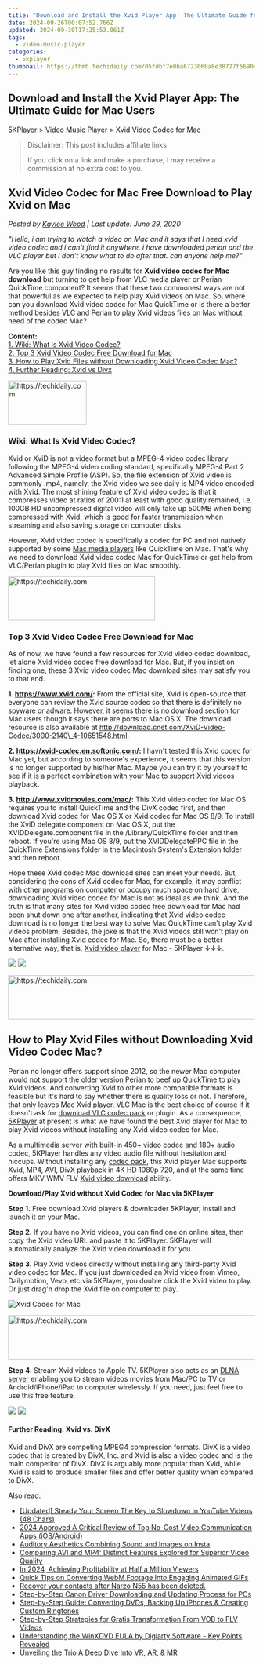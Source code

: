 ```yaml
---
title: "Download and Install the Xvid Player App: The Ultimate Guide for Mac Users"
date: 2024-09-26T00:07:52.766Z
updated: 2024-09-30T17:25:53.061Z
tags:
  - video-music-player
categories:
  - 5kplayer
thumbnail: https://thmb.techidaily.com/05fdbf7e0ba6723060a8e38727f66904571eb715bf9889d14555bc1e8e657248.jpg
---
```


## Download and Install the Xvid Player App: The Ultimate Guide for Mac Users

[5KPlayer](https://tools.techidaily.com/5kplayer/products/) \> [Video Music Player](https://tools.techidaily.com/5kplayer/video-music-player/) \> Xvid Video Codec for Mac

>  Disclaimer: This post includes affiliate links
>
>  If you click on a link and make a purchase, I may receive a commission at no extra cost to you.
>

## Xvid Video Codec for Mac Free Download to Play Xvid on Mac

 _Posted by [Kaylee Wood](https://www.quora.com/profile/Amanda-Hu-21) | Last update: June 29, 2020_

_"Hello, i am trying to watch a video on Mac and it says that I need xvid video codec and i can't find it anywhere. i have downloaded perian and the VLC player but i don't know what to do after that. can anyone help me?"_

  
Are you like this guy finding no results for **Xvid video codec for Mac download** but turning to get help from VLC media player or Perian QuickTime component? It seems that these two commonest ways are not that powerful as we expected to help play Xvid videos on Mac. So, where can you download Xvid video codec for Mac QuickTime or is there a better method besides VLC and Perian to play Xvid videos files on Mac without need of the codec Mac?

**Content:**  
[1\. Wiki: What is Xvid Video Codec?](https://tools.techidaily.com/5kplayer/video-music-player/)  
[2\. Top 3 Xvid Video Codec Free Download for Mac](https://tools.techidaily.com/5kplayer/video-music-player/)  
[3\. How to Play Xvid Files without Downloading Xvid Video Codec Mac?](https://tools.techidaily.com/5kplayer/video-music-player/)  
[4\. Further Reading: Xvid vs Divx](https://tools.techidaily.com/5kplayer/video-music-player/) 

<!-- affiliate ads begin -->
<a href="https://aligracehair.sjv.io/c/5597632/2135366/19272" target="_top" id="2135366">
  <img src="//a.impactradius-go.com/display-ad/19272-2135366" border="0" alt="https://techidaily.com" width="160" height="90"/>
</a>
<img height="0" width="0" src="https://aligracehair.sjv.io/i/5597632/2135366/19272" style="position:absolute;visibility:hidden;" border="0" />
<!-- affiliate ads end -->

### **Wiki: What Is Xvid Video Codec?**

Xvid or XviD is not a video format but a MPEG-4 video codec library following the MPEG-4 video coding standard, specifically MPEG-4 Part 2 Advanced Simple Profile (ASP). So, the file extension of Xvid video is commonly .mp4, namely, the Xvid video we see daily is MP4 video encoded with Xvid. The most shining feature of Xvid video codec is that it compresses video at ratios of 200:1 at least with good quality remained, i.e. 100GB HD uncompressed digital video will only take up 500MB when being compressed with Xvid, which is good for faster transmission when streaming and also saving storage on computer disks.

However, Xvid video codec is specifically a codec for PC and not natively supported by some [Mac media players](https://tools.techidaily.com/5kplayer/video-music-player/) like QuickTime on Mac. That's why we need to download Xvid video codec Mac for QuickTime or get help from VLC/Perian plugin to play Xvid files on Mac smoothly.

<!-- affiliate ads begin -->
<a href="https://aligracehair.sjv.io/c/5597632/1915825/19272" target="_top" id="1915825">
  <img src="//a.impactradius-go.com/display-ad/19272-1915825" border="0" alt="https://techidaily.com" width="300" height="90"/>
</a>
<img height="0" width="0" src="https://aligracehair.sjv.io/i/5597632/1915825/19272" style="position:absolute;visibility:hidden;" border="0" />
<!-- affiliate ads end -->

### Top 3 Xvid Video Codec Free Download for Mac

As of now, we have found a few resources for Xvid video codec download, let alone Xvid video codec free download for Mac. But, if you insist on finding one, these 3 Xvid video codec Mac download sites may satisfy you to that end.

**1\. https://www.xvid.com/:** From the official site, Xvid is open-source that everyone can review the Xvid source codec so that there is definitely no spyware or adware. However, it seems there is no download section for Mac users though it says there are ports to Mac OS X. The download resource is also available at http://download.cnet.com/XviD-Video-Codec/3000-2140\_4-10651548.html. 

**2\. https://xvid-codec.en.softonic.com/:** I havn't tested this Xvid codec for Mac yet, but according to someone's experience, it seems that this version is no longer supported by his/her Mac. Maybe you can try it by yourself to see if it is a perfect combination with your Mac to support Xvid videos playback.

**3\. http://www.xvidmovies.com/mac/:** This Xvid video codec for Mac OS requires you to install QuickTime and the DivX codec first, and then download Xvid codec for Mac OS X or Xvid codec for Mac OS 8/9\. To install the XviD delegate component on Mac OS X, put the XVIDDelegate.component file in the /Library/QuickTime folder and then reboot. If you're using Mac OS 8/9, put the XVIDDelegatePPC file in the QuickTime Extensions folder in the Macintosh System's Extension folder and then reboot.

Hope these Xvid codec Mac download sites can meet your needs. But, considering the cons of Xvid codec for Mac, for example, it may conflict with other programs on computer or occupy much space on hard drive, downloading Xvid video codec for Mac is not as ideal as we think. And the truth is that many sites for Xvid video codec free download for Mac had been shut down one after another, indicating that Xvid video codec download is no longer the best way to solve Mac QuickTime can't play Xvid videos problem. Besides, the joke is that the Xvid videos still won't play on Mac after installing Xvid codec for Mac. So, there must be a better alternative way, that is, [Xvid video player](https://tools.techidaily.com/5kplayer/video-music-player/) for Mac - 5KPlayer ↓↓↓.

[![](https://www.5kplayer.com/video-music-player/../button/freedownbackmac.png)](https://tools.techidaily.com/5kplayer/products/) [![](https://www.5kplayer.com/video-music-player/../button/freedownwhitewin.png)](https://tools.techidaily.com/5kplayer/products/) 

<!-- affiliate ads begin -->
<a href="https://appsumo.8odi.net/c/5597632/2111982/7443" target="_top" id="2111982">
  <img src="//a.impactradius-go.com/display-ad/7443-2111982" border="0" alt="https://techidaily.com" width="728" height="90"/>
</a>
<img height="0" width="0" src="https://appsumo.8odi.net/i/5597632/2111982/7443" style="position:absolute;visibility:hidden;" border="0" />
<!-- affiliate ads end -->

## How to Play Xvid Files without Downloading Xvid Video Codec Mac?

Perian no longer offers support since 2012, so the newer Mac computer would not support the older version Perian to beef up QuickTime to play Xvid videos. And converting Xvid to other more compatible formats is feasible but it's hard to say whether there is quality loss or not. Therefore, that only leaves Mac Xvid player. VLC Mac is the best choice of course if it doesn't ask for [download VLC codec pack](https://tools.techidaily.com/5kplayer/video-music-player/) or plugin. As a consequence, [5KPlayer](https://tools.techidaily.com/5kplayer/video-music-player/) at present is what we have found the best Xvid player for Mac to play Xvid videos without installing any Xvid video codec for Mac.

As a multimedia server with built-in 450+ video codec and 180+ audio codec, 5KPlayer handles any video audio file without hesitation and hiccups. Without installing any [codec pack](https://tools.techidaily.com/5kplayer/video-music-player/), this Xvid player Mac supports Xvid, MP4, AVI, DivX playback in 4K HD 1080p 720, and at the same time offers MKV WMV FLV [Xvid video download](https://tools.techidaily.com/5kplayer/youtube-download/) ability.

**Download/Play Xvid without Xvid Codec for Mac via 5KPlayer**

**Step 1\.** Free download Xvid players & downloader 5KPlayer, install and launch it on your Mac. 

**Step 2.** If you have no Xvid videos, you can find one on online sites, then copy the Xvid video URL and paste it to 5KPlayer. 5KPlayer will automatically analyze the Xvid video download it for you.

**Step 3.** Play Xvid videos directly without installing any third-party Xvid video codec for Mac. If you just downloaded an Xvid video from Vimeo, Dailymotion, Vevo, etc via 5KPlayer, you double click the Xvid video to play. Or just drag'n drop the Xvid file on computer to play.

![Xvid Codec for Mac](https://www.5kplayer.com/video-music-player/img/play-xvid.jpg) 

<!-- affiliate ads begin -->
<a href="https://appsumo.8odi.net/c/5597632/2137394/7443" target="_top" id="2137394">
  <img src="//a.impactradius-go.com/display-ad/7443-2137394" border="0" alt="https://techidaily.com" width="600" height="90"/>
</a>
<img height="0" width="0" src="https://appsumo.8odi.net/i/5597632/2137394/7443" style="position:absolute;visibility:hidden;" border="0" />
<!-- affiliate ads end -->

**Step 4.** Stream Xvid videos to Apple TV. 5KPlayer also acts as an [DLNA server](https://tools.techidaily.com/5kplayer/dlna/) enabling you to stream videos movies from Mac/PC to TV or Android/iPhone/iPad to computer wirelessly. If you need, just feel free to use this free feature.

[![](https://www.5kplayer.com/video-music-player/../button/freedownbackmac.png)](https://tools.techidaily.com/5kplayer/products/) [![](https://www.5kplayer.com/video-music-player/../button/freedownwhitewin.png)](https://tools.techidaily.com/5kplayer/products/) 

#### **Further Reading: Xvid vs. DivX**

Xvid and DivX are competing MPEG4 compression formats. DivX is a video codec that is created by DivX, Inc. and Xvid is also a video codec and is the main competitor of DivX. DivX is arguably more popular than Xvid, while Xvid is said to produce smaller files and offer better quality when compared to DivX.

<ins class="adsbygoogle"
     style="display:block"
     data-ad-format="autorelaxed"
     data-ad-client="ca-pub-7571918770474297"
     data-ad-slot="1223367746"></ins>

<ins class="adsbygoogle"
     style="display:block"
     data-ad-client="ca-pub-7571918770474297"
     data-ad-slot="8358498916"
     data-ad-format="auto"
     data-full-width-responsive="true"></ins>

<span class="atpl-alsoreadstyle">Also read:</span>
<div><ul>
<li><a href="https://facebook-record-videos.techidaily.com/updated-steady-your-screen-the-key-to-slowdown-in-youtube-videos-48-chars/"><u>[Updated] Steady Your Screen The Key to Slowdown in YouTube Videos (48 Chars)</u></a></li>
<li><a href="https://video-screen-grab.techidaily.com/2024-approved-a-critical-review-of-top-no-cost-video-communication-apps-iosandroid/"><u>2024 Approved A Critical Review of Top No-Cost Video Communication Apps (iOS/Android)</u></a></li>
<li><a href="https://extra-hints.techidaily.com/auditory-aesthetics-combining-sound-and-images-on-insta/"><u>Auditory Aesthetics Combining Sound and Images on Insta</u></a></li>
<li><a href="https://media-tips.techidaily.com/comparing-avi-and-mp4-distinct-features-explored-for-superior-video-quality/"><u>Comparing AVI and MP4: Distinct Features Explored for Superior Video Quality</u></a></li>
<li><a href="https://youtube-video-recordings.techidaily.com/in-2024-achieving-profitability-at-half-a-million-viewers/"><u>In 2024, Achieving Profitability at Half a Million Viewers</u></a></li>
<li><a href="https://media-tips.techidaily.com/quick-tips-on-converting-webm-footage-into-engaging-animated-gifs/"><u>Quick Tips on Converting WebM Footage Into Engaging Animated GIFs</u></a></li>
<li><a href="https://review-topics.techidaily.com/recover-your-contacts-after-narzo-n55-has-been-deleted-by-fonelab-android-recover-contacts/"><u>Recover your contacts after Narzo N55 has been deleted.</u></a></li>
<li><a href="https://hardware-help.techidaily.com/step-by-step-canon-driver-downloading-and-updating-process-for-pcs/"><u>Step-by-Step Canon Driver Downloading and Updating Process for PCs</u></a></li>
<li><a href="https://media-tips.techidaily.com/step-by-step-guide-converting-dvds-backing-up-iphones-and-creating-custom-ringtones/"><u>Step-by-Step Guide: Converting DVDs, Backing Up iPhones & Creating Custom Ringtones</u></a></li>
<li><a href="https://media-tips.techidaily.com/step-by-step-strategies-for-gratis-transformation-from-vob-to-flv-videos/"><u>Step-by-Step Strategies for Gratis Transformation From VOB to FLV Videos</u></a></li>
<li><a href="https://blog-min.techidaily.com/understanding-the-winxdvd-eula-by-digiarty-software-key-points-revealed/"><u>Understanding the WinXDVD EULA by Digiarty Software - Key Points Revealed</u></a></li>
<li><a href="https://extra-information.techidaily.com/unveiling-the-trio-a-deep-dive-into-vr-ar-and-mr/"><u>Unveiling the Trio A Deep Dive Into VR, AR, & MR</u></a></li>
</ul></div>

